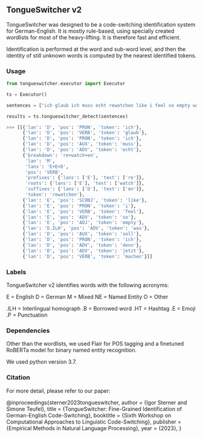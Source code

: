 ## TongueSwitcher v2

TongueSwitcher was designed to be a code-switching identification system for German-English. It is mostly rule-based, using specially created wordlists for most of the heavy-lifting. It is therefore fast and efficient.

Identification is performed at the word and sub-word level, and then the identity of still unknown words is computed by the nearest identified tokens.

### Usage 

```python
from tongueswitcher.executor import Executor

ts = Executor()

sentences = ["ich glaub ich muss echt rewatchen like i feel so empty was soll ich denn jetzt machen"]

results = ts.tongueswitcher_detect(sentences)

>>> [[{'lan': 'D', 'pos': 'PRON', 'token': 'ich'},
      {'lan': 'D', 'pos': 'VERB', 'token': 'glaub'},
      {'lan': 'D', 'pos': 'PRON', 'token': 'ich'},
      {'lan': 'D', 'pos': 'AUX', 'token': 'muss'},
      {'lan': 'D', 'pos': 'ADV', 'token': 'echt'},
      {'breakdown': 're+watch+en',
       'lan': 'M',
       'lans': 'E+E+D',
       'pos': 'VERB',
       'prefixes': {'lans': ['E'], 'text': ['re']},
       'roots': {'lans': ['E'], 'text': ['watch']},
       'suffixes': {'lans': ['D'], 'text': ['en']},
       'token': 'rewatchen'},
      {'lan': 'E', 'pos': 'SCONJ', 'token': 'like'},
      {'lan': 'E', 'pos': 'PRON', 'token': 'i'},
      {'lan': 'E', 'pos': 'VERB', 'token': 'feel'},
      {'lan': 'E', 'pos': 'ADV', 'token': 'so'},
      {'lan': 'E', 'pos': 'ADJ', 'token': 'empty'},
      {'lan': 'D.ILH', 'pos': 'ADV', 'token': 'was'},
      {'lan': 'D', 'pos': 'AUX', 'token': 'soll'},
      {'lan': 'D', 'pos': 'PRON', 'token': 'ich'},
      {'lan': 'D', 'pos': 'ADV', 'token': 'denn'},
      {'lan': 'D', 'pos': 'ADV', 'token': 'jetzt'},
      {'lan': 'D', 'pos': 'VERB', 'token': 'machen'}]]
```

### Labels

TongueSwitcher v2 identifies words with the following acronyms:

E = English
D = German
M = Mixed
NE = Named Entity
O = Other

.ILH = Interlingual homograph
.B = Borrowed word
.HT = Hashtag
.E  = Emoji
.P  = Punctuation

### Dependencies

Other than the wordlists, we used Flair for POS tagging and a finetuned RoBERTa model for binary named entity recognition.

We used python version 3.7.

### Citation

For more detail, please refer to our paper:

@inproceedings{sterner2023tongueswitcher,
  author    = {Igor Sterner and Simone Teufel},
  title     = {TongueSwitcher: Fine-Grained Identification of German-English Code-Switching},
  booktitle = {Sixth Workshop on Computational Approaches to Linguistic Code-Switching},
  publisher = {Empirical Methods in Natural Language Processing},
  year      = {2023},
}
